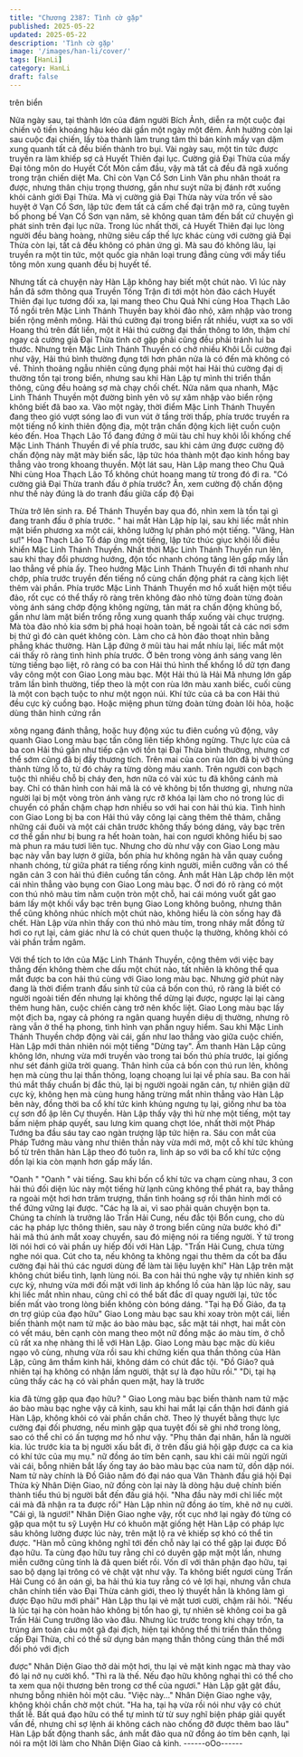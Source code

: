 ```yaml
---
title: "Chương 2387: Tình cờ gặp"
published: 2025-05-22
updated: 2025-05-22
description: 'Tình cờ gặp'
image: '/images/han-li/cover/'
tags: [HanLi]
category: HanLi
draft: false
---
```


trên biển

Nửa ngày sau, tại thành lớn của đám người Bích Ảnh, diễn ra một
cuộc đại chiến vô tiền khoáng hậu kéo dài gần một ngày một
đêm.
Ảnh hưởng còn lại sau cuộc đại chiến, lấy tòa thành làm trung
tâm thì bán kính mấy vạn dặm xung quanh tất cả đều biến thành
tro bụi.
Vài ngày sau, một tin tức được truyền ra làm khiếp sợ cả Huyết
Thiên đại lục.
Cường giả Đại Thừa của mấy Đại tông môn do Huyết Cốt Môn
cầm đầu, vậy mà tất cả đều đã ngã xuống trong trận chiến diệt
Ma.
Chỉ còn Vạn Cổ Sơn Linh Vân phu nhân thoát ra được, nhưng
thân chịu trọng thương, gần như suýt nữa bị đánh rớt xuống khỏi
cảnh giới Đại Thừa.
Mà vị cường giả Đại Thừa này vừa trốn về sào huyệt ở Vạn Cổ
Sơn, lập tức đem tất cả cấm chế đại trận mở ra, cũng tuyên bố
phong bế Vạn Cổ Sơn vạn năm, sẽ không quan tâm đến bất cứ
chuyện gì phát sinh trên đại lục nữa.
Trong lúc nhất thời, cả Huyết Thiên đại lục lòng người đều bàng
hoàng, những siêu cấp thế lực khác cùng với cường giả Đại Thừa
còn lại, tất cả đều không có phản ứng gì.
Mà sau đó không lâu, lại truyền ra một tin tức, một quốc gia nhân
loại trung đẳng cùng với mấy tiểu tông môn xung quanh đều bị
huyết tế.

Nhưng tất cả chuyện này Hàn Lập không hay biết một chút nào.
Vì lúc này hắn đã sớm thông qua Truyền Tống Trận đi tới một hòn
đảo cách Huyết Thiên đại lục tương đối xa, lại mang theo Chu
Quả Nhi cùng Hoa Thạch Lão Tổ ngồi trên Mặc Linh Thánh
Thuyền bay khỏi đảo nhỏ, xâm nhập vào trong biển rộng mênh
mông.
Hải thú cường đại trong biển rất nhiều, vượt xa so với Hoang thú
trên đất liền, một ít Hải thú cường đại thần thông to lớn, thậm chí
ngay cả cường giả Đại Thừa tình cờ gặp phải cũng đều phải
tránh lui ba thước.
Nhưng trên Mặc Linh Thánh Thuyền có chở nhiều Khôi Lỗi cường
đại như vậy, Hải thú bình thường đụng tới hơn phân nửa là có
đến mà không có về.
Thỉnh thoảng ngẫu nhiên cũng đụng phải một hai Hải thú cường
đại dị thường tồn tại trong biển, nhưng sau khi Hàn Lập tự mình
thi triển thần thông, cũng đều hoảng sợ mà chạy chối chết.
Nửa năm qua nhanh, Mặc Linh Thánh Thuyền một đường bình
yên vô sự xâm nhập vào biển rộng không biết đã bao xa.
Vào một ngày, thời điểm Mặc Linh Thánh Thuyền đang theo gió
vượt sóng lao đi vun vút ở tầng trời thấp, phía trước truyền ra một
tiếng nổ kinh thiên động địa, một trận chấn động kịch liệt cuồn
cuộn kéo đến.
Hoa Thạch Lão Tổ đang đứng ở mũi tàu chỉ huy khôi lỗi khống
chế Mặc Linh Thánh Thuyền đi về phía trước, sau khi cảm ứng
được cường độ chấn động này mặt mày biến sắc, lập tức hóa
thành một đạo kinh hồng bay thẳng vào trong khoang thuyền.
Một lát sau, Hàn Lập mang theo Chu Quả Nhi cùng Hoa Thạch
Lão Tổ không chút hoang mang từ trong đó đi ra.
"Có cường giả Đại Thừa tranh đấu ở phía trước? Ân, xem cường
độ chấn động như thế này đúng là do tranh đấu giữa cấp độ Đại

Thừa trở lên sinh ra. Để Thánh Thuyền bay qua đó, nhìn xem là
tồn tại gì đang tranh đấu ở phía trước. " hai mắt Hàn Lập híp lại,
sau khi liếc mắt nhìn mặt biển phương xa một cái, không lưỡng lự
phân phó một tiếng.
"Vâng, Hàn sư!" Hoa Thạch Lão Tổ đáp ứng một tiếng, lập tức
thúc giục khôi lỗi điều khiển Mặc Linh Thánh Thuyền.
Nhất thời Mặc Linh Thánh Thuyền run lên, sau khi thay đổi
phương hướng, độn tốc nhanh chóng tăng lên gấp mấy lần lao
thẳng về phía ấy.
Theo hướng Mặc Linh Thánh Thuyền đi tới nhanh như chớp, phía
trước truyền đến tiếng nổ cùng chấn động phát ra càng kịch liệt
thêm vài phần.
Phía trước Mặc Linh Thánh Thuyền mơ hồ xuất hiện một tiểu đảo,
rốt cục có thể thấy rõ ràng trên không đảo nhỏ từng đoàn từng
đoàn vòng ánh sáng chớp động không ngừng, tản mát ra chấn
động khủng bố, gần như làm mặt biển trống rỗng xung quanh
thấp xuống vài chục trượng.
Mà tòa đảo nhỏ kia sớm bị phá hoại hoàn toàn, bề ngoài tất cả
các nơi sớm bị thứ gì đó càn quét không còn.
Làm cho cả hòn đảo thoạt nhìn bằng phẳng khác thường.
Hàn Lập đứng ở mũi tàu hai mắt nhíu lại, liếc mắt một cái thấy rõ
ràng tình hình phía trước.
Ở bên trong vòng ánh sáng vang lên từng tiếng bạo liệt, rõ ràng
có ba con Hải thú hình thể khổng lồ dữ tợn đang vây công một
con Giao Long màu bạc.
Một Hải thú là Hải Mã nhưng lớn gấp trăm lần bình thường, tiếp
theo là một con rùa lớn màu xanh biếc, cuối cùng là một con bạch
tuộc to như một ngọn núi.
Khí tức của cả ba con Hải thú đều cực kỳ cuồng bạo. Hoặc miệng
phun từng đoàn từng đoàn lôi hỏa, hoặc dùng thân hình cứng rắn

xông ngang đánh thẳng, hoặc huy động xúc tu điên cuồng vũ
động, vây quanh Giao Long màu bạc tấn công liên tiếp không
ngừng.
Thực lực của cả ba con Hải thú gần như tiếp cận với tồn tại Đại
Thừa bình thường, nhưng cơ thể sớm cũng đã bị đầy thương
tích.
Trên mai của con rùa lớn đã bị vỡ thủng thành từng lỗ to, từ đó
chảy ra từng dòng máu xanh.
Trên người con bạch tuộc thì nhiều chỗ bị cháy đen, hơn nữa có
vài xúc tu đã không cánh mà bay.
Chỉ có thân hình con hải mã là có vẻ không bị tổn thương gì,
nhưng nửa người lại bị một vòng tròn ánh vàng rực rỡ khóa lại
làm cho nó trong lúc di chuyển có phần chậm chạp hơn nhiều so
với hai con hải thú kia.
Tình hình con Giao Long bị ba con Hải thú vây công lại càng thêm
thê thảm, chẳng những cái đuôi và một cái chân trước không thấy
bóng dáng, vảy bạc trên cơ thể gần như bị bung ra hết hoàn toàn,
hai con ngươi không hiểu bị sao mà phun ra máu tươi liên tục.
Nhưng cho dù như vậy con Giao Long màu bạc này vẫn bay lượn
ở giữa, bốn phía hư không ngân hà vẫn quay cuồng nhanh
chóng, từ giữa phát ra tiếng rống kinh người, miễn cưỡng vẫn có
thể ngăn cản 3 con hải thú điên cuồng tấn công.
Ánh mắt Hàn Lập chớp lên một cái nhìn thẳng vào bụng con Giao
Long màu bạc.
Ở nơi đó rõ ràng có một con thú nhỏ màu tím nằm cuộn tròn một
chỗ, hai cái móng vuốt gắt gao bám lấy một khối vẩy bạc trên
bụng Giao Long không buông, nhưng thân thể cũng không nhúc
nhích một chút nào, không hiểu là còn sống hay đã chết.
Hàn Lập vừa nhìn thấy con thú nhỏ màu tím, trong nháy mắt đồng
tử hơi co rụt lại, cảm giác như là có chút quen thuộc lạ thường,
không khỏi có vài phần trầm ngâm.

Với thể tích to lớn của Mặc Linh Thánh Thuyền, cộng thêm với
việc bay thẳng đến không thèm che dấu một chút nào, tất nhiên là
không thể qua mắt được ba con hải thú cùng với Giao long màu
bạc.
Nhưng giờ phút này đang là thời điểm tranh đấu sinh tử của cả
bốn con thú, rõ ràng là biết có người ngoài tiến đến nhưng lại
không thể dừng lại được, ngược lại lại càng thêm hung hãn, cuộc
chiến càng trở nên khốc liệt.
Giao Long màu bạc lấy một địch ba, ngay cả phóng ra ngân
quang huyền diệu dị thường, nhưng rõ ràng vẫn ở thế hạ phong,
tình hình vạn phần nguy hiểm.
Sau khi Mặc Linh Thánh Thuyền chớp động vài cái, gần như lao
thẳng vào giữa cuộc chiến, Hàn Lập mới thản nhiên nói một tiếng
"Dừng tay".
Âm thanh Hàn Lập cũng không lớn, nhưng vừa mới truyền vào
trong tai bốn thú phía trước, lại giống như sét đánh giữa trời
quang.
Thân hình của cả bốn con thú run lên, không hẹn mà cùng thu lại
thần thông, loạng choạng lui lại về phía sau.
Ba con hải thú mắt thấy chuẩn bị đắc thủ, lại bị người ngoài ngăn
cản, tự nhiên giận dữ cực kỳ, không hẹn mà cùng hung hăng
trừng mắt nhìn thẳng vào Hàn Lập bên này, đồng thời ba cổ khí
tức kinh khủng ngưng tụ lại, giống như ba tòa cự sơn đổ ập lên
Cự thuyền.
Hàn Lập thấy vậy thì hừ nhẹ một tiếng, một tay bấm niệm pháp
quyết, sau lưng kim quang chợt lóe, nhất thời một Pháp Tướng
ba đầu sáu tay cao ngàn trượng lập tức hiện ra.
Sáu con mắt của Pháp Tướng màu vàng như thiên thần này vừa
mới mở, một cỗ khí tức khủng bố từ trên thân hàn Lập theo đó
tuôn ra, linh áp so với ba cổ khí tức cộng dồn lại kia còn mạnh
hơn gấp mấy lần.

"Oanh " "Oanh " vài tiếng.
Sau khi bốn cổ khí tức va chạm cùng nhau, 3 con hải thú đối diện
lúc này một tiếng hừ lạnh cũng không thể phát ra, bay thẳng ra
ngoài một hơi hơn trăm trượng, thần tình hoảng sợ rồi thân hình
mới có thể đứng vững lại được.
"Các hạ là ai, vì sao phải quản chuyện bọn ta. Chúng ta chính là
trưởng lão Trấn Hải Cung, nếu đắc tội Bổn cung, cho dù các hạ
pháp lực thông thiên, sau này ở trong biển cũng nửa bước khó đi"
hải mã thú ánh mắt xoay chuyển, sau đó miệng nói ra tiếng
người.
Ý tứ trong lời nói hơi có vài phần uy hiếp đối với Hàn Lập.
"Trấn Hải Cung, chưa từng nghe nói qua. Cút cho ta, nếu không
ta không ngại thu thêm da cốt ba đầu cường đại hải thú các
ngươi dùng để làm tài liệu luyện khí" Hàn Lập trên mặt không
chút biểu tình, lạnh lùng nói.
Ba con hải thú nghe vậy tự nhiên kinh sợ cực kỳ, nhưng vừa mới
đối mặt với linh áp khổng lồ của hàn lập lúc nãy, sau khi liếc mắt
nhìn nhau, cũng chỉ có thể bất đắc dĩ quay người lại, tức tốc biến
mất vào trong lòng biển không còn bóng dáng.
"Tại hạ Đồ Giảo, đa tạ ơn trợ giúp của đạo hữu" Giao Long màu
bạc sau khi xoay tròn một cái, liền biến thành một nam tử mặc áo
bào màu bạc, sắc mặt tái nhợt, hai mắt còn có vết máu, bên cạnh
còn mang theo một nữ đồng mặc áo màu tím, ở chỗ cũ rất xa nhẹ
nhàng thi lễ với Hàn Lập.
Giao Long màu bạc mặc dù kiêu ngạo vô cùng, nhưng vừa rồi
sau khi chứng kiến qua thần thông của Hàn Lập, cũng âm thầm
kinh hãi, không dám có chút đắc tội.
"Đồ Giảo? quả nhiên tại hạ không có nhận lầm người, thật sự là
đạo hữu rồi."
"Di, tại hạ cũng thấy các hạ có vài phần quen mặt, hay là trước

kia đã từng gặp qua đạo hữu? " Giao Long màu bạc biến thành
nam tử mặc áo bào màu bạc nghe vậy cả kinh, sau khi hai mắt lại
cẩn thận hơi đánh giá Hàn Lập, không khỏi có vài phần chần chờ.
Theo lý thuyết bằng thực lực cường đại đối phương, nếu mình
gặp qua tuyệt đối sẽ ghi nhớ trong lòng, sao có thể chỉ có ấn
tượng mơ hồ như vậy.
"Phụ thân đại nhân, hắn là người kia. lúc trước kia ta bị người xấu
bắt đi, ở trên đấu giá hội gặp được ca ca kia có khí tức của mụ
mụ." nữ đồng áo tím bên cạnh, sau khi cái mũi ngửi ngửi vài cái,
bỗng nhiên bắt lấy ống tay áo bào màu bạc của nam tử, dồn dập
nói.
Nam tử này chính là Đồ Giảo năm đó đại náo qua Vân Thành đấu
giá hội Đại Thừa kỳ Nhân Diện Giao, nữ đồng còn lại này là dòng
hậu duệ chính biến thành tiểu thú bị người bắt đến đấu giá hội.
"Nha đầu này mới chỉ liếc một cái mà đã nhận ra ta được rồi" Hàn
Lập nhìn nữ đồng áo tím, khẽ nở nụ cười.
"Cái gì, là ngươi!" Nhân Diện Giao nghe vậy, rốt cục nhớ lại ngày
đó từng có gặp qua một tu sỹ Luyện Hư có khuôn mặt giống hệt
Hàn Lập có pháp lực sâu không lường được lúc này, trên mặt lộ
ra vẻ khiếp sợ khó có thể tin được.
"Hàn mỗ cũng không nghĩ tới đến chỗ này lại có thể gặp lại được
Đồ đạo hữu. Ta cùng đạo hữu tuy rằng chỉ có duyên gặp mặt một
lần, nhưng miễn cưỡng cũng tính là đã quen biết rồi. Vốn dĩ với
thân phận đạo hữu, tại sao bộ dạng lại trông có vẻ chật vật như
vậy. Ta không biết ngươi cùng Trấn Hải Cung có ân oán gì, ba hải
thú kia tuy rằng có vẻ lợi hại, nhưng vẫn chưa chân chính tiến vào
Đại Thừa cảnh giới, theo lý thuyết hẳn là không làm gì được Đạo
hữu mới phải" Hàn Lập thu lại vẻ mặt tươi cười, chậm rãi hỏi.
"Nếu là lúc tại hạ còn hoàn hảo không bị tổn hao gì, tự nhiên sẽ
không coi ba gã Trấn Hải Cung trưởng lão vào đâu. Nhưng lúc
trước trong khi chạy trốn, ta trúng ám toán cảu một gã đại địch,
hiện tại không thể thi triển thần thông cấp Đại Thừa, chỉ có thể sử
dụng bản mạng thần thông cùng thân thể mới đối phó với địch

được" Nhân Diện Giao thở dài một hơi, thu lại vẻ mặt kinh ngạc
mà thay vào đó lại nở nụ cười khổ.
"Thì ra là thế. Nếu đạo hữu không nghại thì có thể cho ta xem qua
nội thương bên trong cơ thể của ngươi." Hàn Lập gật gật đầu,
nhưng bỗng nhiên hỏi một câu.
"Việc này…" Nhân Diện Giao nghe vậy, không khỏi chần chờ một
chút.
"Ha ha, tại hạ vừa rồi nói như vậy có chút thất lễ. Bất quá đạo
hữu có thể tự mình từ từ suy nghĩ biện pháp giải quyết vấn đề,
nhưng chỉ sợ lệnh ái không cách nào chống đỡ được thêm bao
lâu" Hàn Lập bất động thanh sắc, ánh mắt đảo qua nữ đồng áo
tím bên cạnh, lại nói ra một lời làm cho Nhân Diện Giao cả kinh.
------oOo------
